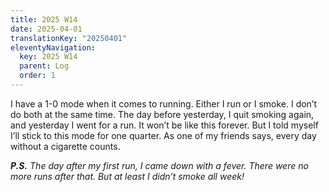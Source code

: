 ```yaml
---
title: 2025 W14
date: 2025-04-01
translationKey: "20250401"
eleventyNavigation:
  key: 2025 W14
  parent: Log
  order: 1
---
```

I have a 1-0 mode when it comes to running. Either I run or I smoke. I don’t do both at the same time. The day before yesterday, I quit smoking again, and yesterday I went for a run. It won’t be like this forever. But I told myself I’ll stick to this mode for one quarter. As one of my friends says, every day without a cigarette counts.

___P.S.__ The day after my first run, I came down with a fever. There were no more runs after that. But at least I didn’t smoke all week!_
